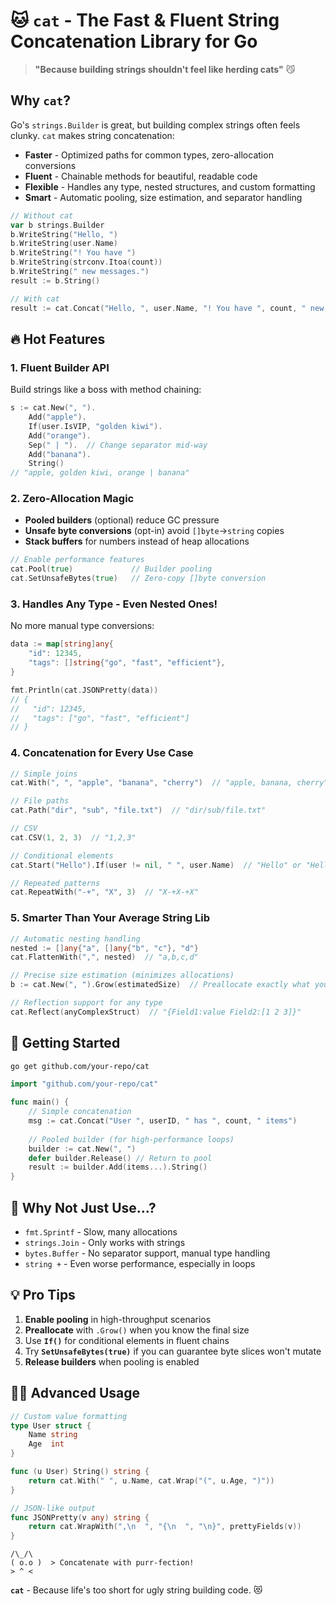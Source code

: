 # 🐱 `cat` - The Fast & Fluent String Concatenation Library for Go

> **"Because building strings shouldn't feel like herding cats"** 😼

## Why `cat`?

Go's `strings.Builder` is great, but building complex strings often feels clunky. `cat` makes string concatenation:

- **Faster** - Optimized paths for common types, zero-allocation conversions
- **Fluent** - Chainable methods for beautiful, readable code
- **Flexible** - Handles any type, nested structures, and custom formatting
- **Smart** - Automatic pooling, size estimation, and separator handling

```go
// Without cat
var b strings.Builder
b.WriteString("Hello, ")
b.WriteString(user.Name)
b.WriteString("! You have ")
b.WriteString(strconv.Itoa(count))
b.WriteString(" new messages.")
result := b.String()

// With cat
result := cat.Concat("Hello, ", user.Name, "! You have ", count, " new messages.")
```

## 🔥 Hot Features

### 1. Fluent Builder API

Build strings like a boss with method chaining:

```go
s := cat.New(", ").
    Add("apple").
    If(user.IsVIP, "golden kiwi").
    Add("orange").
    Sep(" | ").  // Change separator mid-way
    Add("banana").
    String()
// "apple, golden kiwi, orange | banana"
```

### 2. Zero-Allocation Magic

- **Pooled builders** (optional) reduce GC pressure
- **Unsafe byte conversions** (opt-in) avoid `[]byte`→`string` copies
- **Stack buffers** for numbers instead of heap allocations

```go
// Enable performance features
cat.Pool(true)             // Builder pooling
cat.SetUnsafeBytes(true)   // Zero-copy []byte conversion
```

### 3. Handles Any Type - Even Nested Ones!

No more manual type conversions:

```go
data := map[string]any{
    "id": 12345,
    "tags": []string{"go", "fast", "efficient"},
}

fmt.Println(cat.JSONPretty(data))
// {
//   "id": 12345,
//   "tags": ["go", "fast", "efficient"]
// }
```

### 4. Concatenation for Every Use Case

```go
// Simple joins
cat.With(", ", "apple", "banana", "cherry")  // "apple, banana, cherry"

// File paths
cat.Path("dir", "sub", "file.txt")  // "dir/sub/file.txt"

// CSV
cat.CSV(1, 2, 3)  // "1,2,3"

// Conditional elements
cat.Start("Hello").If(user != nil, " ", user.Name)  // "Hello" or "Hello Alice"

// Repeated patterns
cat.RepeatWith("-+", "X", 3)  // "X-+X-+X"
```

### 5. Smarter Than Your Average String Lib

```go
// Automatic nesting handling
nested := []any{"a", []any{"b", "c"}, "d"}
cat.FlattenWith(",", nested)  // "a,b,c,d"

// Precise size estimation (minimizes allocations)
b := cat.New(", ").Grow(estimatedSize)  // Preallocate exactly what you need

// Reflection support for any type
cat.Reflect(anyComplexStruct)  // "{Field1:value Field2:[1 2 3]}"
```

## 🚀 Getting Started

```bash
go get github.com/your-repo/cat
```

```go
import "github.com/your-repo/cat"

func main() {
    // Simple concatenation
    msg := cat.Concat("User ", userID, " has ", count, " items")
    
    // Pooled builder (for high-performance loops)
    builder := cat.New(", ")
    defer builder.Release() // Return to pool
    result := builder.Add(items...).String()
}
```

## 🤔 Why Not Just Use...?

- `fmt.Sprintf` - Slow, many allocations
- `strings.Join` - Only works with strings
- `bytes.Buffer` - No separator support, manual type handling
- `string +` - Even worse performance, especially in loops

## 💡 Pro Tips

1. **Enable pooling** in high-throughput scenarios
2. **Preallocate** with `.Grow()` when you know the final size
3. Use **`If()`** for conditional elements in fluent chains
4. Try **`SetUnsafeBytes(true)`** if you can guarantee byte slices won't mutate
5. **Release builders** when pooling is enabled

## 🐱‍👤 Advanced Usage

```go
// Custom value formatting
type User struct {
    Name string
    Age  int
}

func (u User) String() string {
    return cat.With(" ", u.Name, cat.Wrap("(", u.Age, ")"))
}

// JSON-like output
func JSONPretty(v any) string {
    return cat.WrapWith(",\n  ", "{\n  ", "\n}", prettyFields(v))
}
```

```text
/\_/\
( o.o )  > Concatenate with purr-fection!
> ^ <

```

**`cat`** - Because life's too short for ugly string building code. 😻
